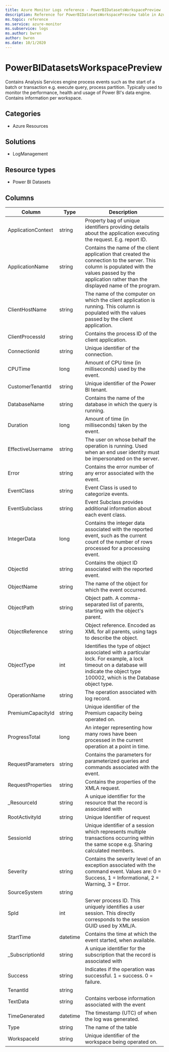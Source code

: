 ```yaml
---
title: Azure Monitor Logs reference - PowerBIDatasetsWorkspacePreview
description: Reference for PowerBIDatasetsWorkspacePreview table in Azure Monitor Logs.
ms.topic: reference
ms.service: azure-monitor
ms.subservice: logs
ms.author: bwren
author: bwren
ms.date: 10/1/2020
---
```


# PowerBIDatasetsWorkspacePreview

 Contains Analysis Services engine process events such as the start of a batch or transaction e.g. execute query, process partition. Typically used to monitor the performance, health and usage of Power BI's data engine. Contains information per workspace.

## Categories

- Azure Resources
## Solutions

- LogManagement
## Resource types

- Power BI Datasets




## Columns

|Column|Type|Description|
|---|---|---|
|ApplicationContext|string|Property bag of unique identifiers providing details about the application executing the request. E.g. report ID.|
|ApplicationName|string|Contains the name of the client application that created the connection to the server. This column is populated with the values passed by the application rather than the displayed name of the program.|
|ClientHostName|string|The name of the computer on which the client application is running. This column is populated with the values passed by the client application.|
|ClientProcessId|string|Contains the process ID of the client application.|
|ConnectionId|string|Unique identifier of the connection.|
|CPUTime|long|Amount of CPU time (in milliseconds) used by the event.|
|CustomerTenantId|string|Unique identifier of the Power BI tenant.|
|DatabaseName|string|Contains the name of the database in which the query is running.|
|Duration|long|Amount of time (in milliseconds) taken by the event.|
|EffectiveUsername|string|The user on whose behalf the operation is running. Used when an end user identity must be impersonated on the server.|
|Error|string|Contains the error number of any error associated with the event.|
|EventClass|string|Event Class is used to categorize events.|
|EventSubclass|string|Event Subclass provides additional information about each event class.|
|IntegerData|long|Contains the integer data associated with the reported event, such as the current count of the number of rows processed for a processing event.|
|ObjectId|string|Contains the object ID associated with the reported event.|
|ObjectName|string|The name of the object for which the event occurred.|
|ObjectPath|string|Object path. A comma-separated list of parents, starting with the object's parent.|
|ObjectReference|string|Object reference. Encoded as XML for all parents, using tags to describe the object.|
|ObjectType|int|Identifies the type of object associated with a particular lock. For example, a lock timeout on a database will indicate the object type 100002, which is the Database object type.|
|OperationName|string|The operation associated with log record.|
|PremiumCapacityId|string|Unique identifier of the Premium capacity being operated on.|
|ProgressTotal|long|An integer representing how many rows have been processed in the current operation at a point in time.|
|RequestParameters|string|Contains the parameters for parameterized queries and commands associated with the event.|
|RequestProperties|string|Contains the properties of the XMLA request.|
|_ResourceId|string|A unique identifier for the resource that the record is associated with|
|RootActivityId|string|Unique Identifier of request|
|SessionId|string|Unique identifier of a session which represents multiple transactions occurring within the same scope e.g. Sharing calculated members.|
|Severity|string|Contains the severity level of an exception associated with the command event. Values are: 0 = Success, 1 = Informational, 2 = Warning, 3 = Error.|
|SourceSystem|string||
|SpId|int|Server process ID. This uniquely identifies a user session. This directly corresponds to the session GUID used by XML/A.|
|StartTime|datetime|Contains the time at which the event started, when available.|
|_SubscriptionId|string|A unique identifier for the subscription that the record is associated with|
|Success|string|Indicates if the operation was successful. 1 = success. 0 = failure.|
|TenantId|string||
|TextData|string|Contains verbose information associated with the event|
|TimeGenerated|datetime|The timestamp (UTC) of when the log was generated.|
|Type|string|The name of the table|
|WorkspaceId|string|Unique identifier of the workspace being operated on.|
